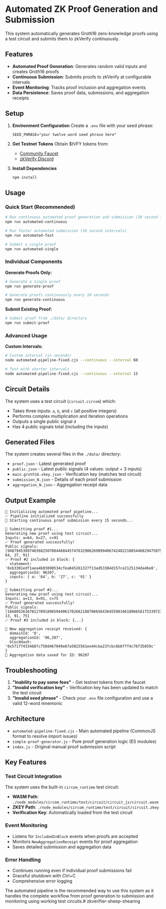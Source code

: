 # Automated ZK Proof Generation and Submission

This system automatically generates Groth16 zero-knowledge proofs using a test circuit and submits them to zkVerify continuously.

## Features

- **Automated Proof Generation**: Generates random valid inputs and creates Groth16 proofs
- **Continuous Submission**: Submits proofs to zkVerify at configurable intervals  
- **Event Monitoring**: Tracks proof inclusion and aggregation events
- **Data Persistence**: Saves proof data, submissions, and aggregation receipts

## Setup

1. **Environment Configuration**
   Create a `.env` file with your seed phrase:
   ```
   SEED_PHRASE="your twelve word seed phrase here"
   ```

2. **Get Testnet Tokens**
   Obtain $tVFY tokens from:
   - [Community Faucet](https://www.faucy.com/zkverify-volta)
   - [zkVerify Discord](https://discord.gg/zkverify)

3. **Install Dependencies**
   ```bash
   npm install
   ```

## Usage

### Quick Start (Recommended)
```bash
# Run continuous automated proof generation and submission (30 second intervals)
npm run automated-continuous

# Run faster automated submission (10 second intervals)  
npm run automated-fast

# Submit a single proof
npm run automated-single
```

### Individual Components

**Generate Proofs Only:**
```bash
# Generate a single proof
npm run generate-proof

# Generate proofs continuously every 10 seconds
npm run generate-continuous
```

**Submit Existing Proof:**
```bash
# Submit proof from ./data/ directory
npm run submit-proof
```

### Advanced Usage

**Custom Intervals:**
```bash
# Custom interval (in seconds)
node automated-pipeline-fixed.cjs --continuous --interval 60

# Test with shorter intervals
node automated-pipeline-fixed.cjs --continuous --interval 15
```

## Circuit Details

The system uses a test circuit (`circuit.circom`) which:
- Takes three inputs: `a`, `b`, and `c` (all positive integers)
- Performs complex multiplication and iteration operations
- Outputs a single public signal `d`
- Has 4 public signals total (including the inputs)

## Generated Files

The system creates several files in the `./data/` directory:

- `proof.json` - Latest generated proof
- `public.json` - Latest public signals (4 values: output + 3 inputs)
- `main.groth16.vkey.json` - Verification key (matches test circuit)
- `submission_N.json` - Details of each proof submission
- `aggregation_N.json` - Aggregation receipt data

## Output Example

```
🚀 Initializing automated proof pipeline...
✅ Pipeline initialized successfully
🔄 Starting continuous proof submission every 15 seconds...

🔢 Submitting proof #1...
Generating new proof using test circuit...
Inputs: a=64, b=27, c=91
✅ Proof generated successfully!
Public signals: [9487945389740368250700446844574763290626989940674248221085446829475875250720, 64, 27, 91]
✅ Proof #2 included in block: {
  statement: '0xb3301edf1aea4b03890534cfea845261327f13ad53384d157ce2125134da4be8',
  aggregationId: 96207,
  inputs: { a: '64', b: '27', c: '91' }
}

🔢 Submitting proof #2...
Generating new proof using test circuit...
Inputs: a=13, b=91, c=75
✅ Proof generated successfully!
Public signals: [16680526167012709189659440617026621887066564364559834618966561753397231602146, 13, 91, 75]
✅ Proof #3 included in block: {...}

📧 New aggregation receipt received: {
  domainId: '0',
  aggregationId: '96,207',
  blockHash: '0x571774334687c750d467049e67a5815561ee44cba23fcbc6b6fff4c76f35059c'
}
💾 Aggregation data saved for ID: 96207
```

## Troubleshooting

1. **"Inability to pay some fees"** - Get testnet tokens from the faucet
2. **"Invalid verification key"** - Verification key has been updated to match the test circuit
3. **"Invalid seed phrase"** - Check your `.env` file configuration and use a valid 12-word mnemonic

## Architecture

- `automated-pipeline-fixed.cjs` - Main automated pipeline (CommonJS format to resolve import issues)
- `simple-proof-generator.js` - Pure proof generation logic (ES modules)
- `index.js` - Original manual proof submission script

## Key Features

### Test Circuit Integration
The system uses the built-in `circom_runtime` test circuit:
- **WASM Path**: `./node_modules/circom_runtime/test/circuit/circuit_js/circuit.wasm`
- **ZKEY Path**: `./node_modules/circom_runtime/test/circuit/circuit.zkey`
- **Verification Key**: Automatically loaded from the test circuit

### Event Monitoring
- Listens for `IncludedInBlock` events when proofs are accepted
- Monitors `NewAggregationReceipt` events for proof aggregation
- Saves detailed submission and aggregation data

### Error Handling
- Continues running even if individual proof submissions fail
- Graceful shutdown with Ctrl+C
- Comprehensive error logging

The automated pipeline is the recommended way to use this system as it handles the complete workflow from proof generation to submission and monitoring using working test circuits.# zkverifier-sheep-shearing
